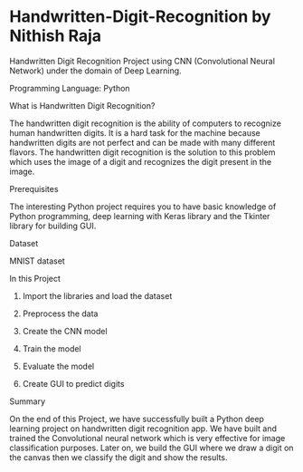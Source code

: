 # Handwritten-Digit-Recognition by Nithish Raja
Handwritten Digit Recognition Project using CNN (Convolutional Neural Network) under the domain of Deep Learning. 

Programming Language: Python

What is Handwritten Digit Recognition?

The handwritten digit recognition is the ability of computers to recognize human handwritten digits. 
It is a hard task for the machine because handwritten digits are not perfect and can be made with many different flavors. 
The handwritten digit recognition is the solution to this problem which uses the image of a digit and recognizes the digit present in the image.

Prerequisites

The interesting Python project requires you to have basic knowledge of Python programming, 
deep learning with Keras library and the Tkinter library for building GUI.

Dataset

MNIST dataset

In this Project

1. Import the libraries and load the dataset

2. Preprocess the data

3. Create the CNN model

4. Train the model

5. Evaluate the model

6. Create GUI to predict digits


Summary

On the end of this Project, we have successfully built a Python deep learning project on handwritten digit recognition app. 
We have built and trained the Convolutional neural network which is very effective for image classification purposes. 
Later on, we build the GUI where we draw a digit on the canvas then we classify the digit and show the results.
